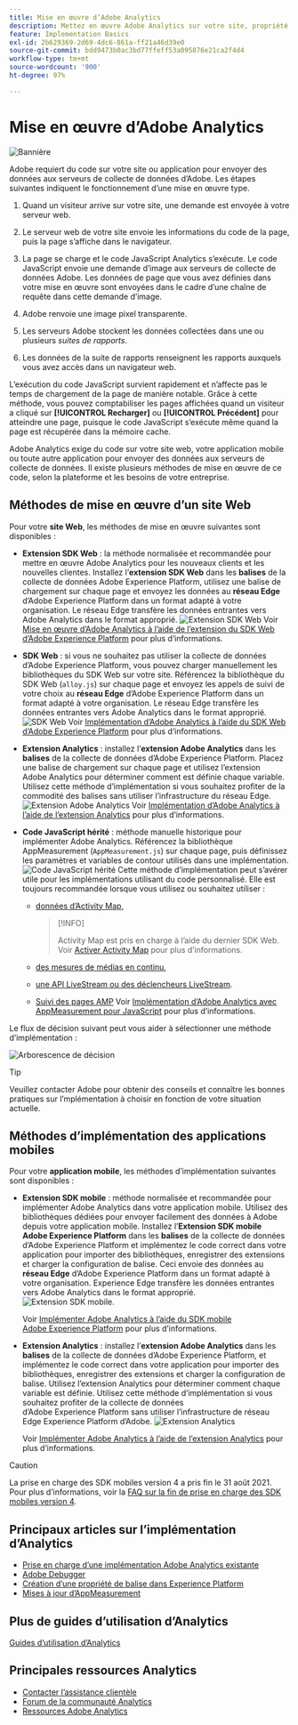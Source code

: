 ```yaml
---
title: Mise en œuvre d’Adobe Analytics
description: Mettez en œuvre Adobe Analytics sur votre site, propriété ou application.
feature: Implementation Basics
exl-id: 2b629369-2d69-4dc6-861a-ff21a46d39e0
source-git-commit: bdd9473b0ac3bd77ffeff53a095876e21ca2f4d4
workflow-type: tm+mt
source-wordcount: '900'
ht-degree: 97%

---
```


# Mise en œuvre d’Adobe Analytics

![Bannière](../../assets/doc_banner_implement.png)

Adobe requiert du code sur votre site ou application pour envoyer des données aux serveurs de collecte de données d’Adobe. Les étapes suivantes indiquent le fonctionnement d’une mise en œuvre type.

1. Quand un visiteur arrive sur votre site, une demande est envoyée à votre serveur web.
2. Le serveur web de votre site envoie les informations du code de la page, puis la page s’affiche dans le navigateur.
3. La page se charge et le code JavaScript Analytics s’exécute.
Le code JavaScript envoie une demande d’image aux serveurs de collecte de données Adobe. Les données de page que vous avez définies dans votre mise en œuvre sont envoyées dans le cadre d’une chaîne de requête dans cette demande d’image.

4. Adobe renvoie une image pixel transparente.
5. Les serveurs Adobe stockent les données collectées dans une ou plusieurs *suites de rapports*.
6. Les données de la suite de rapports renseignent les rapports auxquels vous avez accès dans un navigateur web.

L’exécution du code JavaScript survient rapidement et n’affecte pas le temps de chargement de la page de manière notable. Grâce à cette méthode, vous pouvez comptabiliser les pages affichées quand un visiteur a cliqué sur **[!UICONTROL Recharger]** ou **[!UICONTROL Précédent]** pour atteindre une page, puisque le code JavaScript s’exécute même quand la page est récupérée dans la mémoire cache.

Adobe Analytics exige du code sur votre site web, votre application mobile ou toute autre application pour envoyer des données aux serveurs de collecte de données. Il existe plusieurs méthodes de mise en œuvre de ce code, selon la plateforme et les besoins de votre entreprise.

## Méthodes de mise en œuvre d’un site Web

Pour votre **site Web**, les méthodes de mise en œuvre suivantes sont disponibles :

* **Extension SDK Web** : la méthode normalisée et recommandée pour mettre en œuvre Adobe Analytics pour les nouveaux clients et les nouvelles clientes. Installez l’**extension SDK Web** dans les **balises** de la collecte de données Adobe Experience Platform, utilisez une balise de chargement sur chaque page et envoyez les données au **réseau Edge** d’Adobe Experience Platform dans un format adapté à votre organisation. Le réseau Edge transfère les données entrantes vers Adobe Analytics dans le format approprié.
   ![Extension SDK Web](./assets/websdk-extension-implementation.png)
Voir [Mise en œuvre d’Adobe Analytics à l’aide de l’extension du SDK Web d’Adobe Experience Platform](./aep-edge/overview.md) pour plus d’informations.

* **SDK Web** : si vous ne souhaitez pas utiliser la collecte de données d’Adobe Experience Platform, vous pouvez charger manuellement les bibliothèques du SDK Web sur votre site. Référencez la bibliothèque du SDK Web (`alloy.js`) sur chaque page et envoyez les appels de suivi de votre choix au **réseau Edge** d’Adobe Experience Platform dans un format adapté à votre organisation. Le réseau Edge transfère les données entrantes vers Adobe Analytics dans le format approprié.
   ![SDK Web](./assets/websdk-implementation.png)
Voir [Implémentation d’Adobe Analytics à l’aide du SDK Web d’Adobe Experience Platform](./aep-edge/overview.md) pour plus d’informations.


* **Extension Analytics** : installez l’**extension Adobe Analytics** dans les **balises** de la collecte de données d’Adobe Experience Platform. Placez une balise de chargement sur chaque page et utilisez l’extension Adobe Analytics pour déterminer comment est définie chaque variable. Utilisez cette méthode d’implémentation si vous souhaitez profiter de la commodité des balises sans utiliser l’infrastructure du réseau Edge.
   ![Extension Adobe Analytics](./assets/analytics-extension-implementation.png)
Voir [Implémentation d’Adobe Analytics à l’aide de l’extension Analytics](launch/overview.md) pour plus d’informations.

* **Code JavaScript hérité** : méthode manuelle historique pour implémenter Adobe Analytics. Référencez la bibliothèque AppMeasurement (`AppMeasurement.js`) sur chaque page, puis définissez les paramètres et variables de contour utilisés dans une implémentation.
   ![Code JavaScript hérité](./assets/appmeasurement-implementation.png)
Cette méthode d’implémentation peut s’avérer utile pour les implémentations utilisant du code personnalisé. Elle est toujours recommandée lorsque vous utilisez ou souhaitez utiliser :

   * [données d’Activity Map](../analyze/activity-map/activity-map.md),

      >[!INFO]
      >
      >Activity Map est pris en charge à l’aide du dernier SDK Web. Voir [Activer Activity Map](/help/analyze/activity-map/activitymap-getting-started/activitymap-getting-started-admins/activitymap-enable.md) pour plus d’informations.

   * [des mesures de médias en continu](https://experienceleague.adobe.com/docs/media-analytics/using/media-overview.html?lang=fr),

   * [une API LiveStream ou des déclencheurs LiveStream](https://github.com/AdobeDocs/analytics-1.4-apis/blob/master/docs/live-stream-api/getting_started.md).

   * [Suivi des pages AMP](./other/amp.md)
   Voir [Implémentation d’Adobe Analytics avec AppMeasurement pour JavaScript](js/overview.md) pour plus d’informations.

Le flux de décision suivant peut vous aider à sélectionner une méthode d’implémentation :

![Arborescence de décision](./assets/decision-tree.png)


>[!TIP]
>
>Veuillez contacter Adobe pour obtenir des conseils et connaître les bonnes pratiques sur l’mplémentation à choisir en fonction de votre situation actuelle.

## Méthodes d’implémentation des applications mobiles

Pour votre **application mobile**, les méthodes d’implémentation suivantes sont disponibles :

* **Extension SDK mobile** : méthode normalisée et recommandée pour implémenter Adobe Analytics dans votre application mobile. Utilisez des bibliothèques dédiées pour envoyer facilement des données à Adobe depuis votre application mobile. Installez l’**Extension SDK mobile Adobe Experience Platform** dans les **balises** de la collecte de données d’Adobe Experience Platform et implémentez le code correct dans votre application pour importer des bibliothèques, enregistrer des extensions et charger la configuration de balise. Ceci envoie des données au **réseau Edge** d’Adobe Experience Platform dans un format adapté à votre organisation. Experience Edge transfère les données entrantes vers Adobe Analytics dans le format approprié.
   ![Extension SDK mobile.](./assets/mobilesdk-extension.png)

   Voir [Implémenter Adobe Analytics à l’aide du SDK mobile Adobe Experience Platform](../implement/aep-edge/mobile-sdk/overview.md) pour plus d’informations.

* **Extension Analytics** : installez l’**extension Adobe Analytics** dans les **balises** de la collecte de données d’Adobe Experience Platform, et implémentez le code correct dans votre application pour importer des bibliothèques, enregistrer des extensions et charger la configuration de balise. Utilisez l’extension Analytics pour déterminer comment chaque variable est définie. Utilisez cette méthode d’implémentation si vous souhaitez profiter de la collecte de données d’Adobe Experience Platform sans utiliser l’infrastructure de réseau Edge Experience Platform d’Adobe.
   ![Extension Analytics](./assets/mobilesdk-analytics-extension.png)

   Voir [Implémenter Adobe Analytics à l’aide de l’extension Analytics](../implement/aep-edge/mobile-sdk/overview.md) pour plus d’informations.


>[!CAUTION]
>
>La prise en charge des SDK mobiles version 4 a pris fin le 31 août 2021. Pour plus d’informations, voir la [FAQ sur la fin de prise en charge des SDK mobiles version 4](https://developer.adobe.com/client-sdks/documentation/v4-end-of-life-faq/).

## Principaux articles sur l’implémentation d’Analytics

* [Prise en charge d’une implémentation Adobe Analytics existante](/help/implement/prepare/existing-implementation.md)
* [Adobe Debugger](validate/debugger.md)
* [Création d’une propriété de balise dans Experience Platform](launch/create-analytics-property.md)
* [Mises à jour d’AppMeasurement](appmeasurement-updates.md)

## Plus de guides d’utilisation d’Analytics

[Guides d’utilisation d’Analytics](https://experienceleague.adobe.com/docs/analytics.html?lang=fr)

## Principales ressources Analytics

* [Contacter l’assistance clientèle](https://experienceleague.adobe.com/?support-solution=Analytics&amp;lang=fr#support)
* [Forum de la communauté Analytics](https://experienceleaguecommunities.adobe.com/t5/adobe-analytics/ct-p/adobe-analytics-community?profile.language=fr)
* [Ressources Adobe Analytics](https://experienceleaguecommunities.adobe.com/t5/adobe-analytics-discussions/adobe-analytics-resources/m-p/276666?profile.language=fr)
